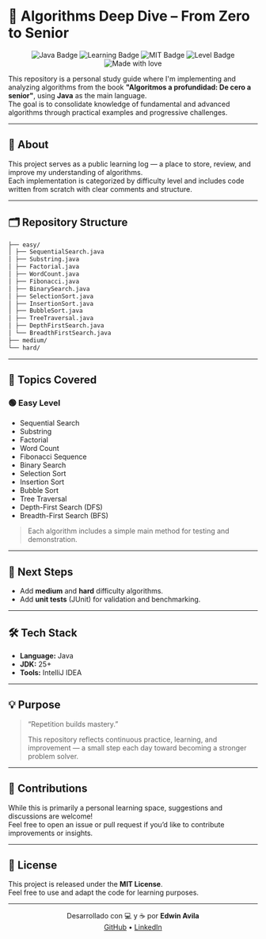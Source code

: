 # 🧠 Algorithms Deep Dive – From Zero to Senior

<p align="center">
  <img src="https://img.shields.io/badge/language-Java-orange?logo=java&logoColor=white" alt="Java Badge"/>
  <img src="https://img.shields.io/badge/status-Learning-informational?logo=openai&logoColor=white" alt="Learning Badge"/>
  <img src="https://img.shields.io/badge/license-MIT-green?logo=opensourceinitiative&logoColor=white" alt="MIT Badge"/>
  <img src="https://img.shields.io/badge/level-Easy%20→%20Hard-blueviolet" alt="Level Badge"/>
  <img src="https://img.shields.io/badge/made%20with-%E2%9D%A4-lightgrey" alt="Made with love"/>
</p>

This repository is a personal study guide where I'm implementing and analyzing algorithms from the book **"Algoritmos a profundidad: De cero a senior"**, using **Java** as the main language.  
The goal is to consolidate knowledge of fundamental and advanced algorithms through practical examples and progressive challenges.

---

## 📘 About

This project serves as a public learning log — a place to store, review, and improve my understanding of algorithms.  
Each implementation is categorized by difficulty level and includes code written from scratch with clear comments and structure.

---

## 🗂️ Repository Structure

```txt
├── easy/
│ ├── SequentialSearch.java
│ ├── Substring.java
│ ├── Factorial.java
│ ├── WordCount.java
│ ├── Fibonacci.java
│ ├── BinarySearch.java
│ ├── SelectionSort.java
│ ├── InsertionSort.java
│ ├── BubbleSort.java
│ ├── TreeTraversal.java
│ ├── DepthFirstSearch.java
│ └── BreadthFirstSearch.java
├── medium/
└── hard/
```

---

## 🚀 Topics Covered

### 🟢 Easy Level
- Sequential Search
- Substring
- Factorial
- Word Count
- Fibonacci Sequence
- Binary Search
- Selection Sort
- Insertion Sort
- Bubble Sort
- Tree Traversal
- Depth-First Search (DFS)
- Breadth-First Search (BFS)

> Each algorithm includes a simple main method for testing and demonstration.

---

## 🧩 Next Steps
- Add **medium** and **hard** difficulty algorithms.
- Add **unit tests** (JUnit) for validation and benchmarking.

---

## 🛠️ Tech Stack
- **Language:** Java
- **JDK:** 25+
- **Tools:** IntelliJ IDEA

---

## 💡 Purpose

> “Repetition builds mastery.”
>
> This repository reflects continuous practice, learning, and improvement — a small step each day toward becoming a stronger problem solver.

---

## 🤝 Contributions

While this is primarily a personal learning space, suggestions and discussions are welcome!  
Feel free to open an issue or pull request if you’d like to contribute improvements or insights.

---

## 📄 License

This project is released under the **MIT License**.  
Feel free to use and adapt the code for learning purposes.

---

<p align="center">
  Desarrollado con 💻 y ☕ por <strong>Edwin Avila</strong>  
  <br/>
  <a href="https://github.com/wechito">GitHub</a> • 
  <a href="https://www.linkedin.com/in/edwinavilaga/">LinkedIn</a>
</p>